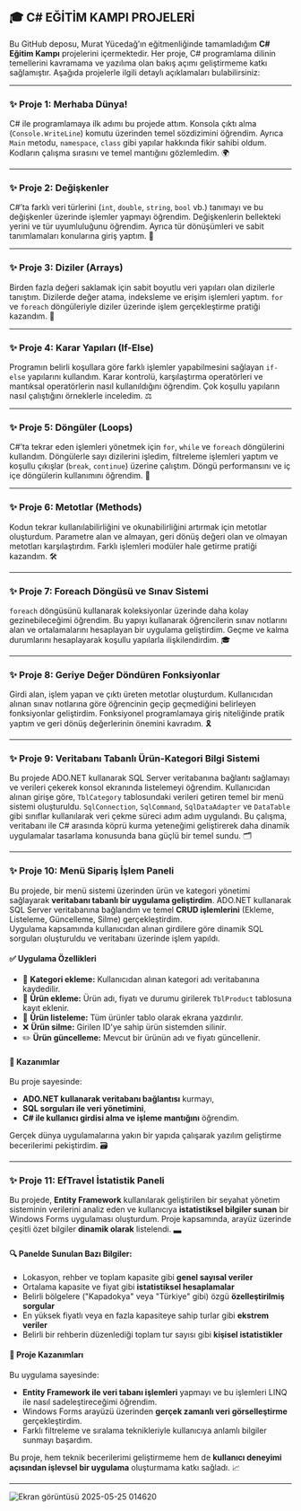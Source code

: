 ## 🎓 C# EĞİTİM KAMPI PROJELERİ

Bu GitHub deposu, Murat Yücedağ’ın eğitmenliğinde tamamladığım **C# Eğitim Kampı** projelerini içermektedir. Her proje, C# programlama dilinin temellerini kavramama ve yazılıma olan bakış açımı geliştirmeme katkı sağlamıştır. Aşağıda projelerle ilgili detaylı açıklamaları bulabilirsiniz:

---

### ✨ Proje 1: Merhaba Dünya!

C# ile programlamaya ilk adımı bu projede attım. Konsola çıktı alma (`Console.WriteLine`) komutu üzerinden temel sözdizimini öğrendim. Ayrıca `Main` metodu, `namespace`, `class` gibi yapılar hakkında fikir sahibi oldum. Kodların çalışma sırasını ve temel mantığını gözlemledim. 🌍

---

### ✨ Proje 2: Değişkenler

C#’ta farklı veri türlerini (`int`, `double`, `string`, `bool` vb.) tanımayı ve bu değişkenler üzerinde işlemler yapmayı öğrendim. Değişkenlerin bellekteki yerini ve tür uyumluluğunu öğrendim. Ayrıca tür dönüşümleri ve sabit tanımlamaları konularına giriş yaptım. 🔢

---

### ✨ Proje 3: Diziler (Arrays)

Birden fazla değeri saklamak için sabit boyutlu veri yapıları olan dizilerle tanıştım. Dizilerde değer atama, indeksleme ve erişim işlemleri yaptım. `for` ve `foreach` döngüleriyle diziler üzerinde işlem gerçekleştirme pratiği kazandım. 🧩

---

### ✨ Proje 4: Karar Yapıları (If-Else)

Programın belirli koşullara göre farklı işlemler yapabilmesini sağlayan `if-else` yapılarını kullandım. Karar kontrolü, karşılaştırma operatörleri ve mantıksal operatörlerin nasıl kullanıldığını öğrendim. Çok koşullu yapıların nasıl çalıştığını örneklerle inceledim. ⚖️

---

### ✨ Proje 5: Döngüler (Loops)

C#’ta tekrar eden işlemleri yönetmek için `for`, `while` ve `foreach` döngülerini kullandım. Döngülerle sayı dizilerini işledim, filtreleme işlemleri yaptım ve koşullu çıkışlar (`break`, `continue`) üzerine çalıştım. Döngü performansını ve iç içe döngülerin kullanımını öğrendim. 🔄

---

### ✨ Proje 6: Metotlar (Methods)

Kodun tekrar kullanılabilirliğini ve okunabilirliğini artırmak için metotlar oluşturdum. Parametre alan ve almayan, geri dönüş değeri olan ve olmayan metotları karşılaştırdım. Farklı işlemleri modüler hale getirme pratiği kazandım. 🛠️

---

### ✨ Proje 7: Foreach Döngüsü ve Sınav Sistemi

`foreach` döngüsünü kullanarak koleksiyonlar üzerinde daha kolay gezinebileceğimi öğrendim. Bu yapıyı kullanarak öğrencilerin sınav notlarını alan ve ortalamalarını hesaplayan bir uygulama geliştirdim. Geçme ve kalma durumlarını hesaplayarak koşullu yapılarla ilişkilendirdim. 🎓

---

### ✨ Proje 8: Geriye Değer Döndüren Fonksiyonlar

Girdi alan, işlem yapan ve çıktı üreten metotlar oluşturdum. Kullanıcıdan alınan sınav notlarına göre öğrencinin geçip geçmediğini belirleyen fonksiyonlar geliştirdim. Fonksiyonel programlamaya giriş niteliğinde pratik yaptım ve geri dönüş değerlerinin önemini kavradım. 🎗️

---

### ✨ Proje 9: Veritabanı Tabanlı Ürün-Kategori Bilgi Sistemi

Bu projede ADO.NET kullanarak SQL Server veritabanına bağlantı sağlamayı ve verileri çekerek konsol ekranında listelemeyi öğrendim. Kullanıcıdan alınan girişe göre, `TblCategory` tablosundaki verileri getiren temel bir menü sistemi oluşturuldu. `SqlConnection`, `SqlCommand`, `SqlDataAdapter` ve `DataTable` gibi sınıflar kullanılarak veri çekme süreci adım adım uygulandı. Bu çalışma, veritabanı ile C# arasında köprü kurma yeteneğimi geliştirerek daha dinamik uygulamalar tasarlama konusunda bana güçlü bir temel sundu. 🗂️

---

### ✨ Proje 10: Menü Sipariş İşlem Paneli

Bu projede, bir menü sistemi üzerinden ürün ve kategori yönetimi sağlayarak **veritabanı tabanlı bir uygulama geliştirdim**. ADO.NET kullanarak SQL Server veritabanına bağlandım ve temel **CRUD işlemlerini** (Ekleme, Listeleme, Güncelleme, Silme) gerçekleştirdim.  
Uygulama kapsamında kullanıcıdan alınan girdilere göre dinamik SQL sorguları oluşturuldu ve veritabanı üzerinde işlem yapıldı.

#### ✅ Uygulama Özellikleri

- 📌 **Kategori ekleme:** Kullanıcıdan alınan kategori adı veritabanına kaydedilir.
- 🛒 **Ürün ekleme:** Ürün adı, fiyatı ve durumu girilerek `TblProduct` tablosuna kayıt eklenir.
- 📃 **Ürün listeleme:** Tüm ürünler tablo olarak ekrana yazdırılır.
- ❌ **Ürün silme:** Girilen ID'ye sahip ürün sistemden silinir.
- ✏️ **Ürün güncelleme:** Mevcut bir ürünün adı ve fiyatı güncellenir.

#### 🎯 Kazanımlar

Bu proje sayesinde:

- **ADO.NET kullanarak veritabanı bağlantısı** kurmayı,
- **SQL sorguları ile veri yönetimini**,
- **C# ile kullanıcı girdisi alma ve işleme mantığını** öğrendim.

Gerçek dünya uygulamalarına yakın bir yapıda çalışarak yazılım geliştirme becerilerimi pekiştirdim. 🗃️

---

### ✨ Proje 11: EfTravel İstatistik Paneli

Bu projede, **Entity Framework** kullanılarak geliştirilen bir seyahat yönetim sisteminin verilerini analiz eden ve kullanıcıya **istatistiksel bilgiler sunan** bir Windows Forms uygulaması oluşturdum. Proje kapsamında, arayüz üzerinde çeşitli özet bilgiler **dinamik olarak** listelendi. 🬭

#### 🔍 Panelde Sunulan Bazı Bilgiler:

* Lokasyon, rehber ve toplam kapasite gibi **genel sayısal veriler**
* Ortalama kapasite ve fiyat gibi **istatistiksel hesaplamalar**
* Belirli bölgelere ("Kapadokya" veya "Türkiye" gibi) özgü **özelleştirilmiş sorgular**
* En yüksek fiyatlı veya en fazla kapasiteye sahip turlar gibi **ekstrem veriler**
* Belirli bir rehberin düzenlediği toplam tur sayısı gibi **kişisel istatistikler**

#### 🚀 Proje Kazanımları

Bu uygulama sayesinde:

* **Entity Framework ile veri tabanı işlemleri** yapmayı ve bu işlemleri LINQ ile nasıl sadeleştireceğimi öğrendim.
* Windows Forms arayüzü üzerinden **gerçek zamanlı veri görselleştirme** gerçekleştirdim.
* Farklı filtreleme ve sıralama teknikleriyle kullanıcıya anlamlı bilgiler sunmayı başardım.

Bu proje, hem teknik becerilerimi geliştirmeme hem de **kullanıcı deneyimi açısından işlevsel bir uygulama** oluşturmama katkı sağladı. 📈

---


![Ekran görüntüsü 2025-05-25 014620](https://github.com/user-attachments/assets/c1d05ebf-c362-4ba5-b0a4-6675bb0c30a1)


